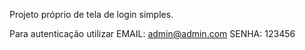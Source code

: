 Projeto próprio de tela de login simples.

Para autenticação utilizar EMAIL: admin@admin.com SENHA: 123456
